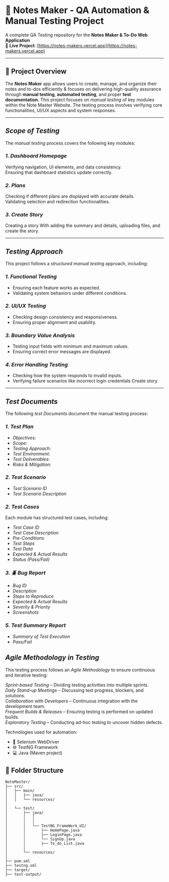 # 📝 Notes Maker - QA Automation & Manual Testing Project

A complete QA Testing repository for the **Notes Maker & To-Do Web Application**  
🔗 **Live Project**: [https://notes-makers.vercel.app](https://notes-makers.vercel.app)

---

## 📌 Project Overview

The **Notes Maker** app allows users to create, manage, and organize their notes and to-dos efficiently & focuses on delivering high-quality assurance through **manual testing**, **automated testing**, and proper **test documentation**.
This project focuses on *manual testing* of key modules within the Note Master Website. The testing process involves verifying core functionalities, UI/UX aspects and system responses.

---

##  *Scope of Testing*
The *manual testing* process covers the following key modules:

###  *1. Dashboard Homepage*
 Verifying navigation, UI elements, and data consistency.  
 Ensuring that dashboard statistics update correctly.  

###  *2. Plans*
 Checking if different plans are displayed with accurate details.  
 Validating selection and redirection functionalities.  

###  *3. Create Story*
 Creating a story With adding the summary and details, uploading files, and create the story.  

---

##  *Testing Approach*
This project follows a *structured manual testing* approach, including:

###  *1. Functional Testing*
- Ensuring each feature works as expected.
- Validating system behaviors under different conditions.

###  *2. UI/UX Testing*
- Checking design consistency and responsiveness.
- Ensuring proper alignment and usability.

###  *3. Boundary Value Analysis*
- Testing input fields with minimum and maximum values.
- Ensuring correct error messages are displayed.

###  *4. Error Handling Testing*
- Checking how the system responds to invalid inputs.
- Verifying failure scenarios like incorrect login credentials Create story.

---

##  *Test Documents*
The following *test Documents* document the manual testing process:

###  *1. Test Plan*
- *Objectives:* 
- *Scope:* 
- *Testing Approach:* 
- *Test Environment:* 
- *Test Deliverables:* 
- *Risks & Mitigation:* 

###  *2. Test Scenario*
- *Test Scenario ID*
- *Test Scenario Description*
  
###  *2. Test Cases*
Each module has structured test cases, including:
- *Test Case ID*
- *Test Case Description*
- *Pre-Conditions* 
- *Test Steps*
- *Test Data*
- *Expected & Actual Results*
- *Status (Pass/Fail)*

###  *3. 🪲 Bug Report*
- *Bug ID*
- *Description*
- *Steps to Reproduce*
- *Expected & Actual Results*
- *Severity & Priority*
- *Screenshots*


###  *5. Test Summary Report*
- *Summary of Test Execution*
- *Pass/Fail*


##  *Agile Methodology in Testing*
This testing process follows an *Agile Methodology* to ensure continuous and iterative testing:

 *Sprint-based Testing* – Dividing testing activities into multiple sprints.  
 *Daily Stand-up Meetings* – Discussing test progress, blockers, and solutions.  
 *Collaboration with Developers* – Continuous integration with the development team.  
 *Frequent Builds & Releases* – Ensuring testing is performed on updated builds.  
 *Exploratory Testing* – Conducting ad-hoc testing to uncover hidden defects.
 
Technologies used for automation:
- 🧪 Selenium WebDriver
- ⚙️ TestNG Framework
- 💻 Java (Maven project)


 ## 📁 Folder Structure

```plaintext
NoteMaster/
├── src/
│   ├── main/
│   │   ├── java/
│   │   └── resources/
│
│   └── test/
│       ├── java/
│       │   │ 
│       │   │
│       │   └── TestNG_FrameWork_UI/
│       │       ├── HomePage.java
│       │       ├── LoginPage.java
│       │       └── SignUp.java
│       │       ├── To_do_List.java
│       │
│       └── resources/
│
├── pom.xml
├── testng.xml
├── target/
├── test-output/
